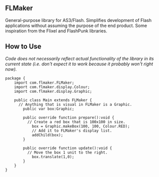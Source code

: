 FLMaker
---------
General-purpose library for AS3/Flash. Simplifies development of Flash applications without assuming the purpose of the end product. Some inspiration from the Flixel and FlashPunk libraries.

How to Use
----------
_Code does not necessarily reflect actual functionality of the library in its current state (i.e. don't expect it to work because it probably won't right now)._

```as3
package {
	import com.flmaker.FLMaker;
	import com.flmaker.display.Colour;
	import com.flmaker.display.Graphic;
	
	public class Main extends FLMaker {
	  // Anything that is visual in FLMaker is a Graphic.
		public var box:Graphic;
		
		public override function prepare():void {
		  // Create a red box that is 100x100 in size.
			box = Graphic.makeBox(100, 100, Colour.RED);
			// Add it to FLMaker's display list.
			addChild(box);
		}
		
		public override function update():void {
		  // Move the box 1 unit to the right.
			box.translate(1,0);
		}
	}
}
```
